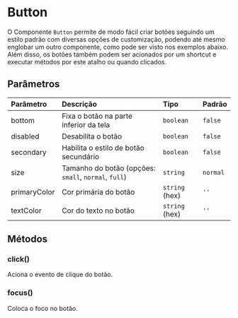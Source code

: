 # Button

O Componente `Button` permite de modo fácil criar botões seguindo um estilo padrão com diversas opções
de customização, podendo até mesmo englobar um outro componente, como pode ser visto nos exemplos abaixo.
Além disso, os botões também podem ser acionados por um shortcut e executar métodos por este atalho ou quando clicados.

<!-- @example ./example/Example.html-->

## Parâmetros

| Parâmetro      | Descrição                              | Tipo              | Padrão      |
| :------------- | :------------------------------------- | :---------------- | :---------- |
| bottom         | Fixa o botão na parte inferior da tela | `boolean`         | `false`     |
| disabled       | Desabilita o botão                     | `boolean`         | `false`     |
| secondary      | Habilita o estilo de botão secundário  | `boolean`         | `false`     |
| size           | Tamanho do botão (opções: `small`, `normal`, `full`)       | `string` | `normal`|
| primaryColor   | Cor primária do botão                  | `string` (hex)    | `''`        |
| textColor      | Cor do texto no botão                  | `string` (hex)    | `''`        |

## Métodos

### click()

Aciona o evento de clique do botão.

### focus()

Coloca o foco no botão.
